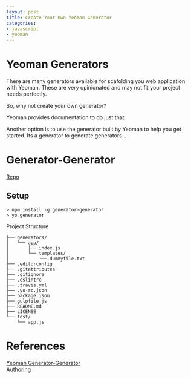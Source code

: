 ```yaml
---
layout: post
title: Create Your Own Yeoman Generator
categories:
- javascript
- yeoman
---
```


# Yeoman Generators  
There are many generators available for scafolding you web application with Yeoman.  These are very opinionated and may not fit your project needs perfectly.  

So, why not create your own generator?

Yeoman provides documentation to do just that.

Another option is to use the generator built by Yeoman to help you get started. Its a generator to generate generators...

# Generator-Generator  
[Repo](https://github.com/yeoman/generator-generator)  

## Setup  
``` shell
> npm install -g generator-generator
> yo generator
```

Project Structure  

``` shell
├── generators/  
│   └── app/    
│       ├── index.js  
│       └── templates/  
│           └── dummyfile.txt  
├── .editorconfig  
├── .gitattributes  
├── .gitignore    
├── .eslintrc  
├── .travis.yml  
├── .yo-rc.json  
├── package.json  
├── gulpfile.js  
├── README.md  
├── LICENSE  
└── test/  
    └── app.js  
```

# References  
[Yeoman Generator-Generator](https://github.com/yeoman/generator-generator)  
[Authoring](http://yeoman.io/authoring/)